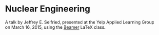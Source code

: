 Nuclear Engineering
===================

A talk by Jeffrey E. Seifried, presented at the Yelp Applied Learning Group on March 16, 2015, using the [Beamer](https://bitbucket.org/rivanvx/beamer/wiki/Home) LaTeX class.
